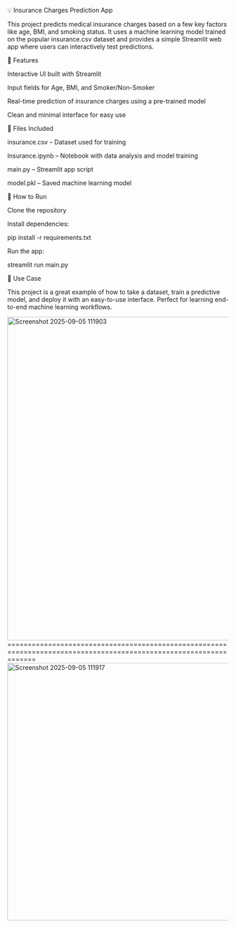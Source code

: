 💡 Insurance Charges Prediction App

This project predicts medical insurance charges based on a few key factors like age, BMI, and smoking status. It uses a machine learning model trained on the popular insurance.csv dataset and provides a simple Streamlit web app where users can interactively test predictions.

🔹 Features

Interactive UI built with Streamlit

Input fields for Age, BMI, and Smoker/Non-Smoker

Real-time prediction of insurance charges using a pre-trained model

Clean and minimal interface for easy use

🔹 Files Included

insurance.csv – Dataset used for training

Insurance.ipynb – Notebook with data analysis and model training

main.py – Streamlit app script

model.pkl – Saved machine learning model

🔹 How to Run

Clone the repository

Install dependencies:

pip install -r requirements.txt


Run the app:

streamlit run main.py

🔹 Use Case

This project is a great example of how to take a dataset, train a predictive model, and deploy it with an easy-to-use interface. Perfect for learning end-to-end machine learning workflows.


<img width="1905" height="736" alt="Screenshot 2025-09-05 111903" src="https://github.com/user-attachments/assets/2b18d83a-f0ed-403c-8c54-651e77886ffc" />
===================================================================================================================
<img width="1000" height="586" alt="Screenshot 2025-09-05 111917" src="https://github.com/user-attachments/assets/280375a0-8f89-4e00-8099-2df1205c07aa" />
